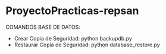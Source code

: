 # ProyectoPracticas-repsan
COMANDOS BASE DE DATOS:
- Crear Copia de Seguridad: python backupdb.py
- Restaurar Copia de Seguridad: python database_restore.py
